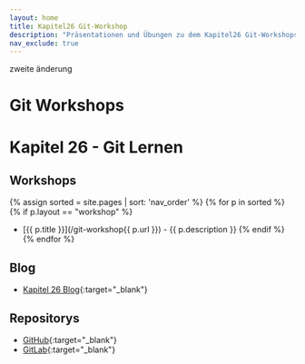 ```yaml
---
layout: home
title: Kapitel26 Git-Workshop
description: "Präsentationen und Übungen zu dem Kapitel26 Git-Workshops"
nav_exclude: true
---
```

zweite änderung

# Git Workshops

# Kapitel 26 - Git Lernen

## Workshops

{% assign sorted = site.pages | sort: 'nav_order' %}
{% for p in sorted %}
    {% if p.layout == "workshop" %}
* [{{ p.title }}](/git-workshop{{ p.url }}) - {{ p.description }}
  {% endif %} 
{% endfor %}
  
## Blog

* [Kapitel 26 Blog](https://kapitel26.github.io){:target="_blank"}

## Repositorys

* [GitHub](https://github.com/bstachmann/git-workshop){:target="_blank"}
* [GitLab](https://gitlab.com/bjoern.stachmann/git-workshop){:target="_blank"}


